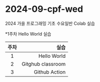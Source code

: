 # 2024-09-cpf-wed
2024 가을 프로그래밍 기초 수요일반  Colab 실습

*1주차 Hello World 실습

| 주차 | 실습 |
|:-----:|-----:|
| 1  |Hello World |
| 2 | Gitghub classroom |
| 3 | Github Action |
